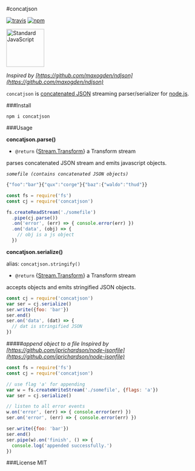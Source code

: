 #concatjson

[![travis](https://img.shields.io/travis/manidlou/concatjson/master.svg)](https://travis-ci.org/manidlou/concatjson) [![npm](https://img.shields.io/npm/v/concatjson.svg?maxAge=2592000?style=flat-square)](https://www.npmjs.com/package/concatjson)

<a href="https://github.com/feross/standard"><img src="https://cdn.rawgit.com/feross/standard/master/sticker.svg" alt="Standard JavaScript" width="100"></a>

_Inspired by [https://github.com/maxogden/ndjson](https://github.com/maxogden/ndjson)_

`concatjson` is [concatenated JSON](https://en.wikipedia.org/wiki/JSON_Streaming) streaming parser/serializer for [node.js](https://nodejs.org).

###Install

`npm i concatjson`

###Usage

**concatjson.parse()**

 * `@return` {[Stream.Transform](https://nodejs.org/api/stream.html#stream_class_stream_transform)} a Transform stream

parses concatenated JSON stream and emits javascript objects.

_`somefile (contains concatenated JSON objects)`_

```js
{"foo":"bar"}{"qux":"corge"}{"baz":{"waldo":"thud"}}
```

```js
const fs = require('fs')
const cj = require('concatjson')

fs.createReadStream('./somefile')
  .pipe(cj.parse())
  .on('error', (err) => { console.error(err) })
  .on('data', (obj) => {
    // obj is a js object
  })
```
**concatjson.serialize()**

alias: `concatjson.stringify()`

 * `@return` {[Stream.Transform](https://nodejs.org/api/stream.html#stream_class_stream_transform)} a Transform stream

accepts objects and emits stringified JSON objects.

```js
const cj = require('concatjson')
var ser = cj.serialize()
ser.write({foo: 'bar'})
ser.end()
ser.on('data', (dat) => {
  // dat is stringified JSON
})
```
#####_append object to a file_
_Inspired by [https://github.com/jprichardson/node-jsonfile](https://github.com/jprichardson/node-jsonfile)_
```js
const fs = require('fs')
const cj = require('concatjson')

// use flag 'a' for appending
var w = fs.createWriteStream('./somefile', {flags: 'a'})
var ser = cj.serialize()

// listen to all error events
w.on('error', (err) => { console.error(err) })
ser.on('error', (err) => { console.error(err) })

ser.write({foo: 'bar'})
ser.end()
ser.pipe(w).on('finish', () => {
  console.log('appended successfully.')
})
```
###License
MIT
